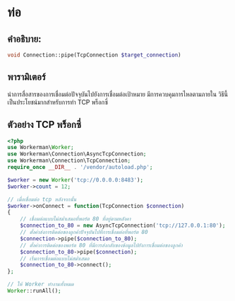 # ท่อ
## คำอธิบาย:
```php
void Connection::pipe(TcpConnection $target_connection)
```



## พารามิเตอร์
นำการสื่อสารของการเชื่อมต่อปัจจุบันไปยังการเชื่อมต่อเป้าหมาย มีการควบคุมการไหลตามภายใน วิธีนี้เป็นประโยชน์มากสำหรับการทำ TCP พร็อกซี่



## ตัวอย่าง TCP พร็อกซี่

```php
<?php
use Workerman\Worker;
use Workerman\Connection\AsyncTcpConnection;
use Workerman\Connection\TcpConnection;
require_once __DIR__ . '/vendor/autoload.php';

$worker = new Worker('tcp://0.0.0.0:8483');
$worker->count = 12;

// เมื่อเชื่อมต่อ tcp หลังจากนั้น
$worker->onConnect = function(TcpConnection $connection)
{
    // เชื่อมต่อแบบไม่สม่ำเสมอที่พอร์ต 80 ที่อยู่ตามหลังคา
    $connection_to_80 = new AsyncTcpConnection('tcp://127.0.0.1:80');
    // ตั้งค่าส่งการติดต่อของลูกค้าปัจจุบันไปที่การเชื่อมต่อที่พอร์ต 80
    $connection->pipe($connection_to_80);
    // ตั้งค่าการติดต่อของพอร์ต 80 ที่มีการส่งกลับของข้อมูลไปยังการเชื่อมต่อของลูกค้า
    $connection_to_80->pipe($connection);
    // เริ่มการเชื่อมต่อแบบไม่สม่ำเสมอ
    $connection_to_80->connect();
};

// ให้ Worker ทำงานทั้งหมด
Worker::runAll();
```
